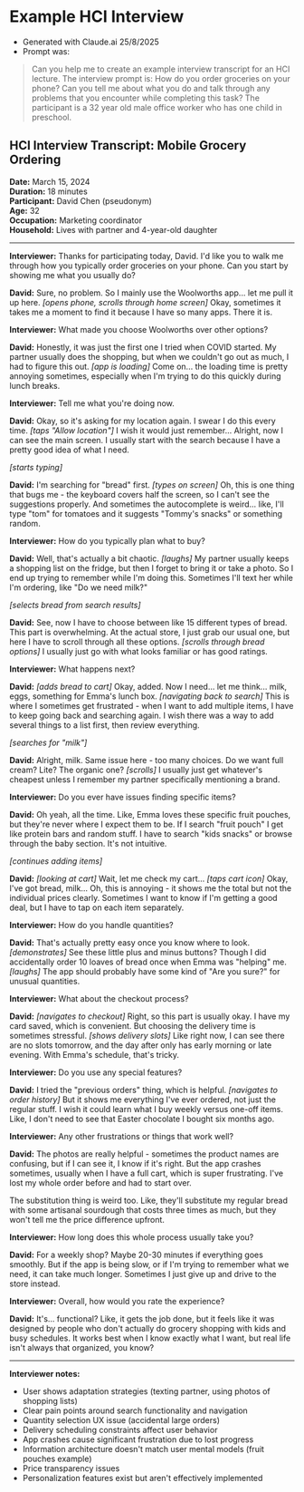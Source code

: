 # Example HCI Interview

- Generated with Claude.ai 25/8/2025
- Prompt was:

> Can you help me to create an example interview transcript for an HCI lecture. The interview prompt is: How do you order groceries on your phone? Can you tell me about what you do and talk through any problems that you encounter while completing this task? The participant is a 32 year old male office worker who has one child in preschool.

## HCI Interview Transcript: Mobile Grocery Ordering

**Date:** March 15, 2024  
**Duration:** 18 minutes  
**Participant:** David Chen (pseudonym)  
**Age:** 32  
**Occupation:** Marketing coordinator  
**Household:** Lives with partner and 4-year-old daughter  

---

**Interviewer:** Thanks for participating today, David. I'd like you to walk me through how you typically order groceries on your phone. Can you start by showing me what you usually do?

**David:** Sure, no problem. So I mainly use the Woolworths app... let me pull it up here. *[opens phone, scrolls through home screen]* Okay, sometimes it takes me a moment to find it because I have so many apps. There it is.

**Interviewer:** What made you choose Woolworths over other options?

**David:** Honestly, it was just the first one I tried when COVID started. My partner usually does the shopping, but when we couldn't go out as much, I had to figure this out. *[app is loading]* Come on... the loading time is pretty annoying sometimes, especially when I'm trying to do this quickly during lunch breaks.

**Interviewer:** Tell me what you're doing now.

**David:** Okay, so it's asking for my location again. I swear I do this every time. *[taps "Allow location"]* I wish it would just remember... Alright, now I can see the main screen. I usually start with the search because I have a pretty good idea of what I need.

*[starts typing]*

**David:** I'm searching for "bread" first. *[types on screen]* Oh, this is one thing that bugs me - the keyboard covers half the screen, so I can't see the suggestions properly. And sometimes the autocomplete is weird... like, I'll type "tom" for tomatoes and it suggests "Tommy's snacks" or something random.

**Interviewer:** How do you typically plan what to buy?

**David:** Well, that's actually a bit chaotic. *[laughs]* My partner usually keeps a shopping list on the fridge, but then I forget to bring it or take a photo. So I end up trying to remember while I'm doing this. Sometimes I'll text her while I'm ordering, like "Do we need milk?" 

*[selects bread from search results]*

**David:** See, now I have to choose between like 15 different types of bread. This part is overwhelming. At the actual store, I just grab our usual one, but here I have to scroll through all these options. *[scrolls through bread options]* I usually just go with what looks familiar or has good ratings.

**Interviewer:** What happens next?

**David:** *[adds bread to cart]* Okay, added. Now I need... let me think... milk, eggs, something for Emma's lunch box. *[navigating back to search]* This is where I sometimes get frustrated - when I want to add multiple items, I have to keep going back and searching again. I wish there was a way to add several things to a list first, then review everything.

*[searches for "milk"]*

**David:** Alright, milk. Same issue here - too many choices. Do we want full cream? Lite? The organic one? *[scrolls]* I usually just get whatever's cheapest unless I remember my partner specifically mentioning a brand.

**Interviewer:** Do you ever have issues finding specific items?

**David:** Oh yeah, all the time. Like, Emma loves these specific fruit pouches, but they're never where I expect them to be. If I search "fruit pouch" I get like protein bars and random stuff. I have to search "kids snacks" or browse through the baby section. It's not intuitive.

*[continues adding items]*

**David:** *[looking at cart]* Wait, let me check my cart... *[taps cart icon]* Okay, I've got bread, milk... Oh, this is annoying - it shows me the total but not the individual prices clearly. Sometimes I want to know if I'm getting a good deal, but I have to tap on each item separately.

**Interviewer:** How do you handle quantities?

**David:** That's actually pretty easy once you know where to look. *[demonstrates]* See these little plus and minus buttons? Though I did accidentally order 10 loaves of bread once when Emma was "helping" me. *[laughs]* The app should probably have some kind of "Are you sure?" for unusual quantities.

**Interviewer:** What about the checkout process?

**David:** *[navigates to checkout]* Right, so this part is usually okay. I have my card saved, which is convenient. But choosing the delivery time is sometimes stressful. *[shows delivery slots]* Like right now, I can see there are no slots tomorrow, and the day after only has early morning or late evening. With Emma's schedule, that's tricky.

**Interviewer:** Do you use any special features?

**David:** I tried the "previous orders" thing, which is helpful. *[navigates to order history]* But it shows me everything I've ever ordered, not just the regular stuff. I wish it could learn what I buy weekly versus one-off items. Like, I don't need to see that Easter chocolate I bought six months ago.

**Interviewer:** Any other frustrations or things that work well?

**David:** The photos are really helpful - sometimes the product names are confusing, but if I can see it, I know if it's right. But the app crashes sometimes, usually when I have a full cart, which is super frustrating. I've lost my whole order before and had to start over.

The substitution thing is weird too. Like, they'll substitute my regular bread with some artisanal sourdough that costs three times as much, but they won't tell me the price difference upfront.

**Interviewer:** How long does this whole process usually take you?

**David:** For a weekly shop? Maybe 20-30 minutes if everything goes smoothly. But if the app is being slow, or if I'm trying to remember what we need, it can take much longer. Sometimes I just give up and drive to the store instead.

**Interviewer:** Overall, how would you rate the experience?

**David:** It's... functional? Like, it gets the job done, but it feels like it was designed by people who don't actually do grocery shopping with kids and busy schedules. It works best when I know exactly what I want, but real life isn't always that organized, you know?

---

**Interviewer notes:**
- User shows adaptation strategies (texting partner, using photos of shopping lists)
- Clear pain points around search functionality and navigation
- Quantity selection UX issue (accidental large orders)
- Delivery scheduling constraints affect user behavior
- App crashes cause significant frustration due to lost progress
- Information architecture doesn't match user mental models (fruit pouches example)
- Price transparency issues
- Personalization features exist but aren't effectively implemented
